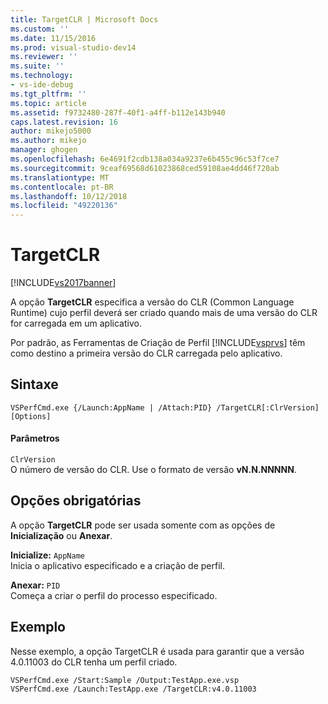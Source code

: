 ```yaml
---
title: TargetCLR | Microsoft Docs
ms.custom: ''
ms.date: 11/15/2016
ms.prod: visual-studio-dev14
ms.reviewer: ''
ms.suite: ''
ms.technology:
- vs-ide-debug
ms.tgt_pltfrm: ''
ms.topic: article
ms.assetid: f9732480-287f-40f1-a4ff-b112e143b940
caps.latest.revision: 16
author: mikejo5000
ms.author: mikejo
manager: ghogen
ms.openlocfilehash: 6e4691f2cdb138a034a9237e6b455c96c53f7ce7
ms.sourcegitcommit: 9ceaf69568d61023868ced59108ae4dd46f720ab
ms.translationtype: MT
ms.contentlocale: pt-BR
ms.lasthandoff: 10/12/2018
ms.locfileid: "49220136"
---
```

# <a name="targetclr"></a>TargetCLR
[!INCLUDE[vs2017banner](../includes/vs2017banner.md)]

A opção **TargetCLR** especifica a versão do CLR (Common Language Runtime) cujo perfil deverá ser criado quando mais de uma versão do CLR for carregada em um aplicativo.  
  
 Por padrão, as Ferramentas de Criação de Perfil [!INCLUDE[vsprvs](../includes/vsprvs-md.md)] têm como destino a primeira versão do CLR carregada pelo aplicativo.  
  
## <a name="syntax"></a>Sintaxe  
  
```  
VSPerfCmd.exe {/Launch:AppName | /Attach:PID} /TargetCLR[:ClrVersion] [Options]   
```  
  
#### <a name="parameters"></a>Parâmetros  
 `ClrVersion`  
 O número de versão do CLR. Use o formato de versão **vN.N.NNNNN**.  
  
## <a name="required-options"></a>Opções obrigatórias  
 A opção **TargetCLR** pode ser usada somente com as opções de **Inicialização** ou **Anexar**.  
  
 **Inicialize:** `AppName`  
 Inicia o aplicativo especificado e a criação de perfil.  
  
 **Anexar:** `PID`  
 Começa a criar o perfil do processo especificado.  
  
## <a name="example"></a>Exemplo  
 Nesse exemplo, a opção TargetCLR é usada para garantir que a versão 4.0.11003 do CLR tenha um perfil criado.  
  
```  
VSPerfCmd.exe /Start:Sample /Output:TestApp.exe.vsp  
VSPerfCmd.exe /Launch:TestApp.exe /TargetCLR:v4.0.11003  
```



